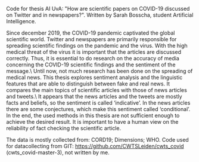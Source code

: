 Code for thesis AI UvA: "How are scientific papers on COVID-19 discussed on Twitter and in newspapers?". 
Written by Sarah Bosscha, student Artificial Intelligence.

Since december 2019, the COVID-19 pandemic captivated the global scientific world. Twitter and newspapers are primarily responsible for spreading scientific findings on the pandemic and the virus. With the high medical threat of the virus it is important that the articles are discussed correctly. Thus, it is essential to do research on the accuracy of media concerning the COVID-19 scientific findings and the sentiment of the message.\\ 
Until now, not much research has been done on the spreading of medical news. This thesis explores sentiment analysis and the linguistic features that are able to distinguish between fake and real news. It compares the main topics of scientific articles with those of news articles and tweets.\\
It appears that the news articles and the tweets are mostly facts and beliefs, so the sentiment is called ‘indicative’. In the news articles there are some conjectures, which make this sentiment called ‘conditional’. In the end, the used methods in this thesis are not sufficient enough to achieve the desired result. It is important to have a human view on the reliability of fact checking the scientific article.

The data is mostly collected from:
CORD19; Dimensions; WHO.
Code used for datacollecting from GIT: https://github.com/CWTSLeiden/cwts_covid (cwts_covid-master-3), not written by me.


